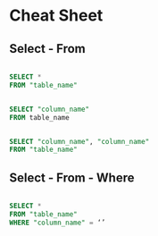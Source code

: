 # Cheat Sheet

## Select - From

```sql title="Display all data from a table" linenums="1"

SELECT * 
FROM "table_name"
```

```sql title="Display specific columns from table",linenums="1"

SELECT "column_name" 
FROM table_name
```

```SQL title="Displays two columns from a table",linenums="1"

SELECT "column_name", "column_name" 
FROM "table_name"
```

## Select - From - Where

```SQL title="Display specific data. Text uses ‘ ‘ for example start sign ‘Capricorn’ ",linenums="1"

SELECT * 
FROM "table_name" 
WHERE "column_name" = ‘’
```